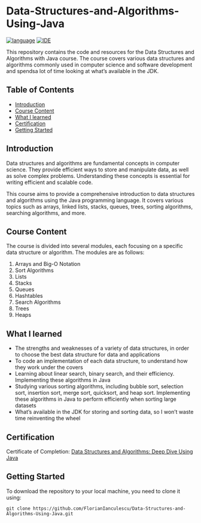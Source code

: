 # Data-Structures-and-Algorithms-Using-Java

[![language](https://img.shields.io/badge/language-Java%2017-blue?labelColor=gray&style=flat&link=https://www.java.com/en/)](https://www.java.com/en/)
[![IDE](https://img.shields.io/badge/IDE-IntelliJ%20IDEA-green?labelColor=gray&style=flat&link=https://www.jetbrains.com/idea/)](https://www.jetbrains.com/idea/)

This repository contains the code and resources for the Data Structures and Algorithms with Java course. The course covers various data structures and algorithms commonly used in computer science and software development and spendsa lot of time looking at what’s available in the JDK.

## Table of Contents

- [Introduction](#introduction)
- [Course Content](#course-content)
- [What I learned](#what-i-learned)
- [Certification](#certification)
- [Getting Started](#getting-started)
  
## Introduction

Data structures and algorithms are fundamental concepts in computer science. They provide efficient ways to store and manipulate data, as well as solve complex problems. Understanding these concepts is essential for writing efficient and scalable code.

This course aims to provide a comprehensive introduction to data structures and algorithms using the Java programming language. It covers various topics such as arrays, linked lists, stacks, queues, trees, sorting algorithms, searching algorithms, and more.

## Course Content

The course is divided into several modules, each focusing on a specific data structure or algorithm. The modules are as follows:

1. Arrays and Big-O Notation
2. Sort Algorithms
3. Lists
4. Stacks
5. Queues
6. Hashtables
7. Search Algorithms
8. Trees
9. Heaps

## What I learned

- The strengths and weaknesses of a variety of data structures, in order to choose the best data structure for data and applications
- To code an implementation of each data structure, to understand how they work under the covers
- Learning about linear search, binary search, and their efficiency. Implementing these algorithms in Java
- Studying various sorting algorithms, including bubble sort, selection sort, insertion sort, merge sort, quicksort, and heap sort. Implementing these algorithms in Java to perform efficiently when sorting large datasets
- What’s available in the JDK for storing and sorting data, so I won’t waste time reinventing the wheel

## Certification

Certificate of Completion: [Data Structures and Algorithms: Deep Dive Using Java](https://www.udemy.com/certificate/UC-fd09f9bc-9fd7-45c0-a2e4-307557492192/)

## Getting Started

To download the repository to your local machine, you need to clone it using:

```
git clone https://github.com/FlorianIanculescu/Data-Structures-and-Algorithms-Using-Java.git
```
